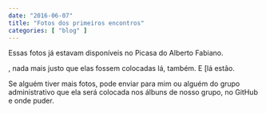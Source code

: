 ```yaml
---
date: "2016-06-07"
title: "Fotos dos primeiros encontros"
categories: [ "blog" ]
---
```

Essas fotos já estavam disponíveis no Picasa do Alberto Fabiano.

, nada mais justo que elas fossem colocadas lá, também. E [lá estão.

Se alguém tiver mais fotos, pode enviar para mim ou alguém do grupo administrativo que ela será colocada nos álbuns de nosso grupo, no GitHub e onde puder.
